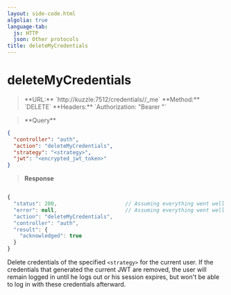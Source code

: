 ```yaml
---
layout: side-code.html
algolia: true
language-tab:
  js: HTTP
  json: Other protocols
title: deleteMyCredentials
---
```


# deleteMyCredentials


<blockquote class="js">
<p>
**URL:** `http://kuzzle:7512/credentials/<strategy>/_me`  
**Method:** `DELETE`  
**Headers:** `Authorization: "Bearer <encrypted_jwt_token>"`
</p>
</blockquote>


<blockquote class="json">
<p>
**Query**
</p>
</blockquote>

```json
{
  "controller": "auth",
  "action": "deleteMyCredentials",
  "strategy": "<strategy>",
  "jwt": "<encrypted_jwt_token>"
}
```

>**Response**

```javascript

{
  "status": 200,                      // Assuming everything went well
  "error": null,                      // Assuming everything went well
  "action": "deleteMyCredentials",
  "controller": "auth",
  "result": {
    "acknowledged": true
  }
}
```

Delete credentials of the specified `<strategy>` for the current user. If the credentials that generated the current JWT are removed, the user will remain logged in until he logs out or his session expires, but won't be able to log in with these credentials afterward.

